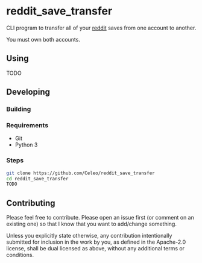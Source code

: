 # reddit_save_transfer

CLI program to transfer all of your [reddit](https://old.reddit.com) saves from one account to another.

You must own both accounts.

## Using

TODO

## Developing

### Building

### Requirements

* Git
* Python 3

### Steps

```sh
git clone https://github.com/Celeo/reddit_save_transfer
cd reddit_save_transfer
TODO
```

## Contributing

Please feel free to contribute. Please open an issue first (or comment on an existing one) so that I know that you want to add/change something.

Unless you explicitly state otherwise, any contribution intentionally submitted for inclusion in the work by you, as defined in the Apache-2.0 license,
shall be dual licensed as above, without any additional terms or conditions.
